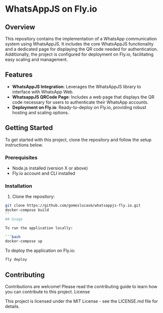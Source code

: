 # WhatsAppJS on Fly.io

## Overview

This repository contains the implementation of a WhatsApp communication system using WhatsAppJS. It includes the core WhatsAppJS functionality and a dedicated page for displaying the QR code needed for authentication. Additionally, the project is configured for deployment on Fly.io, facilitating easy scaling and management.

## Features

- **WhatsAppJS Integration**: Leverages the WhatsAppJS library to interface with WhatsApp Web.
- **WhatsappJS QRCode Page**: Includes a web page that displays the QR code necessary for users to authenticate their WhatsApp accounts.
- **Deployment on Fly.io**: Ready-to-deploy on Fly.io, providing robust hosting and scaling options.

## Getting Started

To get started with this project, clone the repository and follow the setup instructions below.

### Prerequisites

- Node.js installed (version X or above)
- Fly.io account and CLI installed

### Installation

1. Clone the repository:

````bash
git clone https://github.com/gomeslucasm/whatsappjs-fly.io.git
docker-compose build
``
## Usage

To run the application locally:

```bash
docker-compose up
````

To deploy the application on Fly.io:

```bash
fly deploy
```

## Contributing

Contributions are welcome! Please read the contributing guide to learn how you can contribute to this project.
License

This project is licensed under the MIT License - see the LICENSE.md file for details.
